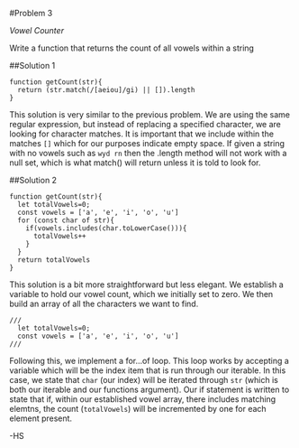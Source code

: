 #Problem 3

*Vowel Counter*

Write a function that returns the count of all vowels within a string 

##Solution 1
```
function getCount(str){
  return (str.match(/[aeiou]/gi) || []).length
}
```
This solution is very similar to the previous problem. We are using the same regular expression, but instead of replacing a specified character, we are looking for character matches. It is important that we include within the matches `[]` which for our purposes indicate empty space. If given a string with no vowels such as `wyd rn` then the .length method will not work with a null set, which is what match() will return unless it is told to look for.

##Solution 2
```
function getCount(str){
  let totalVowels=0;
  const vowels = ['a', 'e', 'i', 'o', 'u']
  for (const char of str){
    if(vowels.includes(char.toLowerCase())){
      totalVowels++
    }
  }
  return totalVowels
}
```
This solution is a bit more straightforward but less elegant. We establish a variable to hold our vowel count, which we initially set to zero. We then build an array of all the characters we want to find.
```
/// 
  let totalVowels=0;
  const vowels = ['a', 'e', 'i', 'o', 'u']
///
```

Following this, we implement a for...of loop. This loop works by accepting a variable which will be the index item that is run through our iterable. In this case, we state that `char` (our index) will be iterated through `str` (which is both our iterable and our functions argument). Our if statement is written to state that if, within our established vowel array, there includes matching elemtns, the count (`totalVowels`) will be incremented by one for each element present. 

-HS
